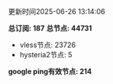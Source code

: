 更新时间2025-06-26 13:14:06

**总订阅: 187**
**总节点: 44731**
- vless节点: 23726
- hysteria2节点: 5

**google ping有效节点: 214**
